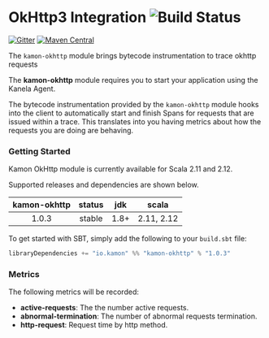 OkHttp3 Integration   ![Build Status](https://travis-ci.org/kamon-io/kamon-okhttp.svg?branch=master)
==========================

[![Gitter](https://badges.gitter.im/Join%20Chat.svg)](https://gitter.im/kamon-io/Kamon?utm_source=badge&utm_medium=badge&utm_campaign=pr-badge&utm_content=badge)
[![Maven Central](https://maven-badges.herokuapp.com/maven-central/io.kamon/kamon-okhttp_2.12/badge.svg)](https://maven-badges.herokuapp.com/maven-central/io.kamon/kamon-okhttp_2.12)


The `kamon-okhttp` module brings bytecode instrumentation to trace okhttp requests

The <b>kamon-okhttp</b> module requires you to start your application using the Kanela Agent.

The bytecode instrumentation provided by the `kamon-okhttp` module hooks into the client to automatically
start and finish Spans for requests that are issued within a trace. This translates into you having metrics about how
the requests you are doing are behaving.

### Getting Started

Kamon OkHttp module is currently available for Scala 2.11 and 2.12.

Supported releases and dependencies are shown below.

| kamon-okhttp  | status | jdk  | scala            
|:------:|:------:|:----:|------------------
|  1.0.3 | stable | 1.8+ | 2.11, 2.12  

To get started with SBT, simply add the following to your `build.sbt`
file:

```scala
libraryDependencies += "io.kamon" %% "kamon-okhttp" % "1.0.3"
```


### Metrics ###

The following metrics will be recorded:

* __active-requests__: The the number active requests.
* __abnormal-termination__: The number of abnormal requests termination.
* __http-request__: Request time by http method.

